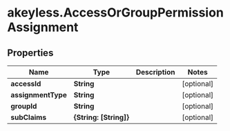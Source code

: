 # akeyless.AccessOrGroupPermissionAssignment

## Properties

Name | Type | Description | Notes
------------ | ------------- | ------------- | -------------
**accessId** | **String** |  | [optional] 
**assignmentType** | **String** |  | [optional] 
**groupId** | **String** |  | [optional] 
**subClaims** | **{String: [String]}** |  | [optional] 


